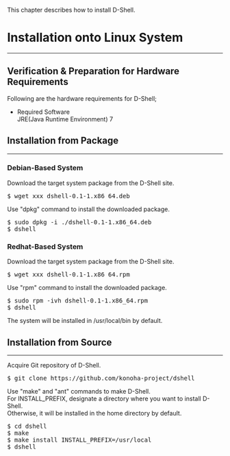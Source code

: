 This chapter describes how to install D-Shell.  

# Installation onto Linux System
***
## Verification & Preparation for Hardware Requirements
Following are the hardware requirements for D-Shell;  

* Required Software  
JRE(Java Runtime Environment) 7  

## Installation from Package
***
### Debian-Based System
Download the target system package from the D-Shell site.  

<pre class="toolbar:0 highlight:0">
$ wget xxx dshell-0.1-1.x86_64.deb
</pre>

Use "dpkg" command to install the downloaded package.  

<pre class="toolbar:0 highlight:0">
$ sudo dpkg -i ./dshell-0.1-1.x86_64.deb
$ dshell
</pre>


### Redhat-Based System
Download the target system package from the D-Shell site.  

<pre class="toolbar:0 highlight:0">
$ wget xxx dshell-0.1-1.x86_64.rpm
</pre>

Use "rpm" command to install the downloaded package.  

<pre class="toolbar:0 highlight:0">
$ sudo rpm -ivh dshell-0.1-1.x86_64.rpm
$ dshell
</pre>

The system will be installed in /usr/local/bin by default.  

## Installation from Source
***
Acquire Git repository of D-Shell.  

<pre class="toolbar:0 highlight:0">
$ git clone https://github.com/konoha-project/dshell
</pre>

Use "make" and "ant" commands to make D-Shell.  
For INSTALL_PREFIX, designate a directory where you want to install D-Shell.  
Otherwise, it will be installed in the home directory by default.  

<pre class="toolbar:0 highlight:0">
$ cd dshell
$ make
$ make install INSTALL_PREFIX=/usr/local
$ dshell
</pre>
